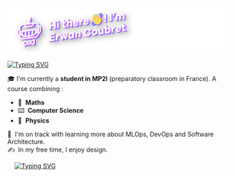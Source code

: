 ![system schema](bannNom.png)


[![Typing SVG](https://readme-typing-svg.herokuapp.com?font=Arial&size=30&color=FFFFFF&width=1000&lines=Who+am+I+%3F+%F0%9F%91%80)](https://git.io/typing-svg)

🎓 I'm currently a **student in MP2I** (preparatory classroom in France). A course combining :

- 📐&nbsp; **Maths**
- ⌨️&nbsp; **Computer Science**
- 🚀&nbsp; **Physics**

🌱 &nbsp;I'm on track with learning more about MLOps, DevOps and Software Architecture.\
✍️ &nbsp;In my free time, I enjoy design.

&nbsp;&nbsp;&nbsp;
[![Typing SVG](https://readme-typing-svg.herokuapp.com?font=Arial&size=30&color=FFFFFF&width=1000&lines=My+best+projects+%F0%9F%9B%A0%EF%B8%8F)](https://git.io/typing-svg)
